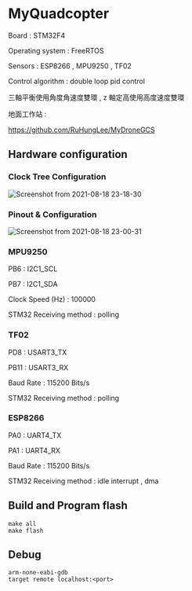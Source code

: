# MyQuadcopter

Board : STM32F4

Operating system : FreeRTOS

Sensors : ESP8266 , MPU9250 , TF02

Control algorithm : double loop pid control

三軸平衡使用角度角速度雙環 , z 軸定高使用高度速度雙環

地面工作站 : 

https://github.com/RuHungLee/MyDroneGCS

## Hardware configuration

### Clock Tree Configuration

![Screenshot from 2021-08-18 23-18-30](https://user-images.githubusercontent.com/39644941/129925699-500b5714-8fbf-458c-a451-0db03a522c1d.png)

### Pinout & Configuration

![Screenshot from 2021-08-18 23-00-31](https://user-images.githubusercontent.com/39644941/129922624-bb8b14d3-2817-421e-85be-f0cf19bf4bf1.png)

### MPU9250

PB6 : I2C1_SCL

PB7 : I2C1_SDA

Clock Speed (Hz) : 100000

STM32 Receiving method : polling

### TF02

PD8 : USART3_TX

PB11 : USART3_RX

Baud Rate : 115200 Bits/s

STM32 Receiving method : polling

### ESP8266

PA0 : UART4_TX

PA1 : UART4_RX

Baud Rate : 115200 Bits/s

STM32 Receiving method : idle interrupt , dma

## Build and Program flash

```
make all
make flash 
```

## Debug

```
arm-none-eabi-gdb
target remote localhost:<port>
```


